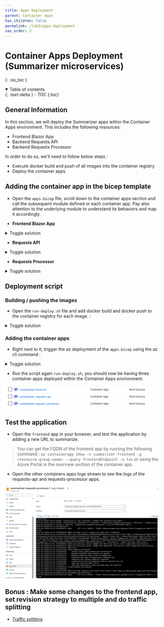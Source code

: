 ```yaml
---
title: Apps Deployment
parent: Container Apps
has_children: false
permalink: /lab3/apps-deployment
nav_order: 3
---
```


# Container Apps Deployment (Summarizer microservices)

{: .no_toc }

<details open markdown="block">
  <summary>
    Table of contents
  </summary>
  {: .text-delta }
- TOC
{:toc}
</details>

## General Information

In this section, we will deploy the Summarizer apps within the Container Apps environment. This includes the following resources:
*  Frontend Blazor App
*  Backend Requests API
*  Backend Requests Processor

In order to do so, we'll need to follow below steps :
* Execute docker build and push of all images into the container registry
* Deploy the container apps

## Adding the container app in the bicep template

* Open the `apps.bicep` file, scroll down to the container apps section and call the subsequent module defined or each container app. Pay also attention to the underlying module to understand its behaviors and map it accordingly.

* <b>Frontend Blazor App</b>

<details markdown="block">
  <summary>
    Toggle solution
  </summary>

```bicep
module frontend 'modules/apps/frontend.bicep' = {
  name: '${deployment().name}-summarizer-frontend'
  params: {
    location: location
    containerAppsEnvironmentId: containerAppsEnvironment.id
    containerRegistryUserAssignedIdentityId: containerRegistryUserAssignedIdentity.id
    keyVaultUserAssignedIdentityId: keyVaultUserAssignedIdentity.id

    containerRegistryLoginServer: containerRegistry.properties.loginServer
    containerAppName: 'summarizer-frontend'
    containerAppImage: '${containerRegistry.properties.loginServer}/summarizer/frontend:latest'
    containerAppPort: 80

    pubSubRequestsName: 'summarizer-pubsub'
    pubSubRequestsTopic:'link-to-summarize'
    requestsApiAppId:'summarizer-requests-api'
    requestsApiEndpoint: 'requests'
  }
}
```
</details>

* <b>Requests API</b>

<details markdown="block">
  <summary>
    Toggle solution
  </summary>

```bicep
module requests_api 'modules/apps/requests-api.bicep' = {
  name: '${deployment().name}-summarizer-requests-api'
  params: {
    location: location
    containerAppsEnvironmentId: containerAppsEnvironment.id
    containerRegistryUserAssignedIdentityId: containerRegistryUserAssignedIdentity.id
    keyVaultUserAssignedIdentityId: keyVaultUserAssignedIdentity.id

    containerRegistryLoginServer: containerRegistry.properties.loginServer
    containerAppName: 'summarizer-requests-api'
    containerAppImage: '${containerRegistry.properties.loginServer}/summarizer/requests-api:latest'
    containerAppPort: 80
    stateStoreName:'summarizer-statestore'
    bindingSmtp: 'summarizer-smtp'
  }
}
```
</details>

* <b>Requests Processor</b>

<details markdown="block">
  <summary>
    Toggle solution
  </summary>

```bicep
module requests_processor 'modules/apps/requests-processor.bicep' = {
  name: '${deployment().name}-summarizer-requests-processor'
  params: {
    location: location
    containerAppsEnvironmentId: containerAppsEnvironment.id
    containerRegistryUserAssignedIdentityId: containerRegistryUserAssignedIdentity.id
    keyVaultUserAssignedIdentityId: keyVaultUserAssignedIdentity.id

    containerRegistryLoginServer: containerRegistry.properties.loginServer
    containerAppName: 'summarizer-requests-processor'
    containerAppImage: '${containerRegistry.properties.loginServer}/summarizer/requests-processor:latest'
    containerAppPort: 80
    pubSubRequestsName: 'summarizer-pubsub'
    pubSubRequestsTopic:'link-to-summarize'
    openAiApiDeploymentName:'aca-dapr-gpt-35-turbo-01'
    openAiApiVersion:'2022-12-01'
    secretStoreName:'summarizer-secretstore'
    requestsApiAppId: 'summarizer-requests-api'
    requestsApiCreateEndpoint: 'requests'
    requestsApiSearchEndpoint: 'search-requests-by-url'
  }
}
```
</details>

## Deployment script

### Building / pushing the images

* Open the `run-deploy.sh` file and add docker build and docker push to the container registry for each image. :

<details markdown="block">
  <summary>
    Toggle solution
  </summary>

```bash
# echo "Retrieving Container Registry... from previous deployment"
REGISTRY=$(echo $AZ_CAENV_DEPLOYMENT | grep -oE -m 1 '/registries/([^/]+)' | tail -n +2 | cut -d'/' -f3).azurecr.io
echo "Container Registry: $REGISTRY"

# Login to Azure
echo "Logging in to Azure Container Registry..."
az acr login --name $REGISTRY

# Build and push images
echo "Building and pushing images..."
docker build -t $REGISTRY/summarizer/requests-api:latest ../../src/requests-api
docker build -t $REGISTRY/summarizer/requests-processor:latest ../../src/requests-processor
docker build -t $REGISTRY/summarizer/frontend:latest  ../../src/frontend
docker push $REGISTRY/summarizer/requests-api:latest
docker push $REGISTRY/summarizer/requests-processor:latest
docker push $REGISTRY/summarizer/frontend:latest
```
</details>

### Adding the container apps

* Right next to it, trigger the az deployment of the `apps.bicep` using the az cli command :

<details markdown="block">
  <summary>
    Toggle solution
  </summary>

```bash
# Deploy Container Apps
echo "Deploying Container Apps..."
AZ_CAENV_DEPLOYMENT=$(az deployment group create \
                        --resource-group $RESOURCE_GROUP \
                        --template-file ./apps.bicep \
                        --parameters ./parameters.jsonc)
```
</details>

* Run the script again `run-deploy.sh`, you should now be having three container apps deployed within the Container Apps environment.

![Alt text](images/container-apps.png)

## Test the application

* Open the `frontend` app in your browser, and test the application by adding a new URL to summarize. 
> You can get the FQDN of the frontend app by running the following command : `az containerapp show -n summarizer-frontend -g <resource-group-name> --query frontendEndpoint -o tsv` or using the Azure Portal in the overview section of the container app.

* Open the other containers apps logs stream to see the logs of the requests-api and requests-processor apps.

![Alt text](images/request-processor-logs.png)

## Bonus : Make some changes to the frontend app, set revision strategy to multiple and do traffic splitting

* [Traffic splitting](https://learn.microsoft.com/en-us/azure/container-apps/traffic-splitting?pivots=azure-portal)
